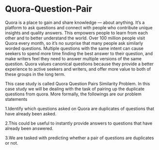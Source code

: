 # Quora-Question-Pair

Quora is a place to gain and share knowledge — about anything. It’s a platform to ask questions and connect with people who contribute unique insights and quality answers. This empowers people to learn from each other and to better understand the world. Over 100 million people visit Quora every month, so it’s no surprise that many people ask similarly worded questions. Multiple questions with the same intent can cause seekers to spend more time finding the best answer to their question, and make writers feel they need to answer multiple versions of the same question. Quora values canonical questions because they provide a better experience to active seekers and writers, and offer more value to both of these groups in the long term.

This case study is called Quora Question Pairs Similarity Problem. In this case study we will be dealing with the task of pairing up the duplicate questions from quora. More formally, the followings are our problem statements

1.Identify which questions asked on Quora are duplicates of questions that have already been asked.

2.This could be useful to instantly provide answers to questions that have already been answered.

3.We are tasked with predicting whether a pair of questions are duplicates or not.
